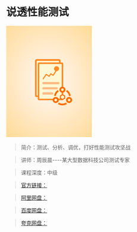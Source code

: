 # 说透性能测试

![img](../../assets/CioPOWGRvraARGx0AABBKw3Ylpo325.png)

> 简介：测试、分析、调优，打好性能测试攻坚战

> 讲师：周辰晨----某大型数据科技公司测试专家

> 课程深度：中级

> [官方链接：]()

> [阿里网盘：]()

> [百度网盘：]()

> [夸克网盘：]()
